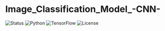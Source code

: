 # Image_Classification_Model_-CNN-

![Status](https://img.shields.io/badge/status-active-brightgreen)
![Python](https://img.shields.io/badge/python-3.9-blue.svg)
![TensorFlow](https://img.shields.io/badge/TensorFlow-2.11-orange)
![License](https://img.shields.io/badge/license-MIT-green)
